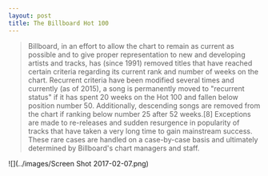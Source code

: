 ```yaml
---
layout: post
title: The Billboard Hot 100
---
```



>Billboard, in an effort to allow the chart to remain as current as possible and to give proper representation to new and developing artists and tracks, has (since 1991) removed titles that have reached certain criteria regarding its current rank and number of weeks on the chart. Recurrent criteria have been modified several times and currently (as of 2015), a song is permanently moved to "recurrent status" if it has spent 20 weeks on the Hot 100 and fallen below position number 50. Additionally, descending songs are removed from the chart if ranking below number 25 after 52 weeks.[8] Exceptions are made to re-releases and sudden resurgence in popularity of tracks that have taken a very long time to gain mainstream success. These rare cases are handled on a case-by-case basis and ultimately determined by Billboard's chart managers and staff.

![](../images/Screen Shot 2017-02-07.png)
